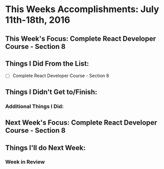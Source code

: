 # This Weeks Accomplishments: July 11th-18th, 2016

## This Week's Focus: Complete React Developer Course - Section 8

## Things I Did From the List:
- [ ] Complete React Developer Course - Section 8

## Things I Didn't Get to/Finish:

### Additional Things I Did:

## Next Week's Focus: Complete React Developer Course - Section 8

## Things I'll do Next Week:

### Week in Review
